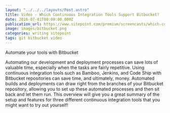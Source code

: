 ```yaml
---
layout: "../../../layouts/Post.astro"
title: Video - Which Continuous Integration Tools Support Bitbucket?
date: 2016-07-01T00:00:00.000Z
publication_url: https://www.sitepoint.com/premium/screencasts/which-continuous-integration-tools-support-bitbucket
image: images/bitbucket.png
categories: writing sitepoint
tags: git bitbucket video
---
```


Automate your tools with Bitbucket

Automating our development and deployment processes can save lots of valuable time, especially when the tasks are fairly repetitive. Using continuous integration tools such as Bamboo, Jenkins, and Code Ship with Bitbucket repositories can save time, and ultimately, money. Automated builds and deployments can draw right from the branches of your Bitbucket repository, allowing you to set up these automated processes and then sit back and let them run. This overview will give you a great summary of the setup and features for three different continuous integration tools that you might want to try out yourself!
